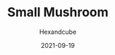 ---
title: Small Mushroom
id: small-mushroom
author: Hexandcube
category: photos
license: Unsplash License
licenseUrl: https://unsplash.com/license
resolution: 4032x3024
date: 2021-09-19
camera: Google Pixel 4a
lens: Pixel 4a rear lens
iso: 55
focalLength: 4.38mm
shutterSpeed: 1/150
aperture: f/1.73
---